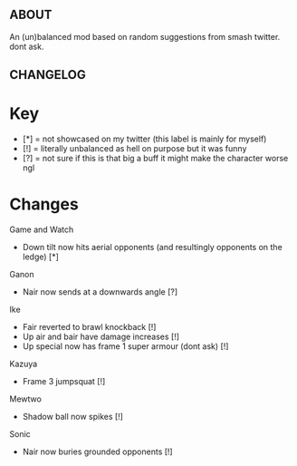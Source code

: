 ## ABOUT

An (un)balanced mod based on random suggestions from smash twitter. dont ask.

## CHANGELOG

# Key

- [*] = not showcased on my twitter (this label is mainly for myself)
- [!] = literally unbalanced as hell on purpose but it was funny
- [?] = not sure if this is that big a buff it might make the character worse ngl

# Changes

Game and Watch
- Down tilt now hits aerial opponents (and resultingly opponents on the ledge) [*]

Ganon
- Nair now sends at a downwards angle [?]

Ike
- Fair reverted to brawl knockback [!]
- Up air and bair have damage increases [!]
- Up special now has frame 1 super armour (dont ask) [!]

Kazuya
- Frame 3 jumpsquat [!]

Mewtwo
- Shadow ball now spikes [!]

Sonic
- Nair now buries grounded opponents [!]
